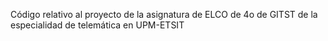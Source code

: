 Código relativo al proyecto de la asignatura de ELCO de 4o de GITST de la especialidad de telemática en UPM-ETSIT
